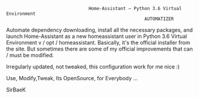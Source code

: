                                    Home-Assistant – Python 3.6 Virtual Environment
                                                        AUTOMATIZER


Automate dependency downloading, install all the necessary packages, and launch Home-Assistant as a new homeassistant user in Python 3.6 Virtual Environment v / opt / homeassistant. Basically, it's the official installer from the site. But sometimes there are some of my official improvements that can / must be modified.

Irregularly  updated, not tweaked, this configuration work for me nice :)

Use, Modify,Tweak, Its OpenSource, for Everybody ...

SirBaeK



































